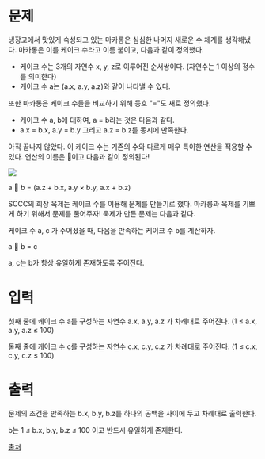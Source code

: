 # 문제

냉장고에서 맛있게 숙성되고 있는 마카롱은 심심한 나머지 새로운 수 체계를 생각해냈다. 마카롱은 이를 케이크 수라고 이름 붙이고, 다음과 같이 정의했다.

- 케이크 수는 3개의 자연수 x, y, z로 이루어진 순서쌍이다. (자연수는 1 이상의 정수를 의미한다)
- 케이크 수 a는 (a.x, a.y, a.z)와 같이 나타낼 수 있다.

또한 마카롱은 케이크 수들을 비교하기 위해 등호 "="도 새로 정의했다.

- 케이크 수 a, b에 대하여, a = b라는 것은 다음과 같다.
- a.x = b.x, a.y = b.y 그리고 a.z = b.z를 동시에 만족한다.

아직 끝나지 않았다. 이 케이크 수는 기존의 수와 다르게 매우 특이한 연산을 적용할 수 있다. 연산의 이름은 🍰이고 다음과 같이 정의된다!

<img src = "https://upload.acmicpc.net/241defcd-0b6c-461f-b354-a2435f3ba56c/-/crop/1549x1071/0,0/-/preview/">

a 🍰 b = (a.z + b.x, a.y × b.y, a.x + b.z)

SCCC의 회장 욱제는 케이크 수를 이용해 문제를 만들기로 했다. 마카롱과 욱제를 기쁘게 하기 위해서 문제를 풀어주자! 욱제가 만든 문제는 다음과 같다.

케이크 수 a, c 가 주어졌을 때, 다음을 만족하는 케이크 수 b를 계산하자.

a 🍰 b = c

a, c는 b가 항상 유일하게 존재하도록 주어진다.

# 입력

첫째 줄에 케이크 수 a를 구성하는 자연수 a.x, a.y, a.z 가 차례대로 주어진다. (1 ≤ a.x, a.y, a.z ≤ 100)

둘째 줄에 케이크 수 c를 구성하는 자연수 c.x, c.y, c.z 가 차례대로 주어진다. (1 ≤ c.x, c.y, c.z ≤ 100)

# 출력

문제의 조건을 만족하는 b.x, b.y, b.z를 하나의 공백을 사이에 두고 차례대로 출력한다.

b는 1 ≤ b.x, b.y, b.z ≤ 100 이고 반드시 유일하게 존재한다.

[출처](https://www.acmicpc.net/problem/17256)
